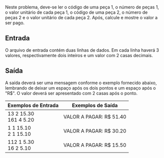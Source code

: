Neste problema, deve-se ler o código de uma peça 1, o número de peças 1, o valor unitário de cada peça 1, o código de uma peça 2, o número de peças 2 e o valor unitário de cada peça 2. Após, calcule e mostre o valor a ser pago.

## Entrada

O arquivo de entrada contém duas linhas de dados. Em cada linha haverá 3 valores, respectivamente dois inteiros e um valor com 2 casas decimais.

## Saída

A saída deverá ser uma mensagem conforme o exemplo fornecido abaixo, lembrando de deixar um espaço após os dois pontos e um espaço após o "R$". O valor deverá ser apresentado com 2 casas após o ponto.

 

| Exemplos de Entrada       | Exemplos de Saída       |
| ------------------------- | ----------------------- |
| 13 2 15.30<br/>161 4 5.20 | VALOR A PAGAR: R$ 51.40 |
| 1 1 15.10<br/>2 1 15.10   | VALOR A PAGAR: R$ 30.20 |
| 112 1 5.30<br/>16 2 5.10  | VALOR A PAGAR: R$ 15.50 |